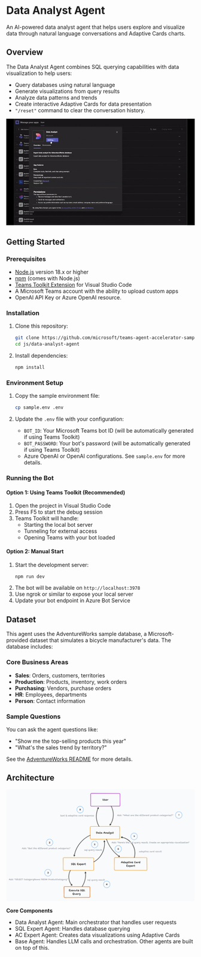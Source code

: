 # Data Analyst Agent

An AI-powered data analyst agent that helps users explore and visualize data through natural language conversations and Adaptive Cards charts.

## Overview
The Data Analyst Agent combines SQL querying capabilities with data visualization to help users:
- Query databases using natural language
- Generate visualizations from query results
- Analyze data patterns and trends
- Create interactive Adaptive Cards for data presentation
- `"/reset"` command to clear the conversation history.

![Data Analyst Agent Demo](assets/demo.gif)

## Getting Started

### Prerequisites
- [Node.js](https://nodejs.org/) version 18.x or higher
- [npm](https://www.npmjs.com/) (comes with Node.js)
- [Teams Toolkit Extension](https://marketplace.visualstudio.com/items?itemName=TeamsDevApp.ms-teams-vscode-extension) for Visual Studio Code
- A Microsoft Teams account with the ability to upload custom apps
- OpenAI API Key or Azure OpenAI resource.

### Installation
1. Clone this repository:
   ```bash
   git clone https://github.com/microsoft/teams-agent-accelerator-samples
   cd js/data-analyst-agent
   ```

2. Install dependencies:
   ```bash
   npm install
   ```

### Environment Setup
1. Copy the sample environment file:
   ```bash
   cp sample.env .env
   ```

2. Update the `.env` file with your configuration:
   - `BOT_ID`: Your Microsoft Teams bot ID (will be automatically generated if using Teams Toolkit)
   - `BOT_PASSWORD`: Your bot's password (will be automatically generated if using Teams Toolkit)
   - Azure OpenAI or OpenAI configurations. See `sample.env` for more details.

### Running the Bot

#### Option 1: Using Teams Toolkit (Recommended)
1. Open the project in Visual Studio Code
2. Press F5 to start the debug session
3. Teams Toolkit will handle:
   - Starting the local bot server
   - Tunneling for external access
   - Opening Teams with your bot loaded

#### Option 2: Manual Start
1. Start the development server:
   ```bash
   npm run dev
   ```
2. The bot will be available on `http://localhost:3978`
3. Use ngrok or similar to expose your local server
4. Update your bot endpoint in Azure Bot Service

## Dataset
This agent uses the AdventureWorks sample database, a Microsoft-provided dataset that simulates a bicycle manufacturer's data. The database includes:

### Core Business Areas
- **Sales**: Orders, customers, territories
- **Production**: Products, inventory, work orders
- **Purchasing**: Vendors, purchase orders
- **HR**: Employees, departments
- **Person**: Contact information

### Sample Questions
You can ask the agent questions like:
- "Show me the top-selling products this year"
- "What's the sales trend by territory?"

See the [AdventureWorks README](src/data/README.md) for more details.


<!-- TODO: Add detailed usage instructions covering:
## Usage
- Basic query examples and syntax
- Data visualization capabilities and examples
- Common usage patterns and workflows
- Best practices and recommendations -->

## Architecture
![Data Analyst Agent Architecture](assets/architecture-diagram.png)

**Core Components**
  - Data Analyst Agent: Main orchestrator that handles user requests
  - SQL Expert Agent: Handles database querying
  - AC Expert Agent: Creates data visualizations using Adaptive Cards
  - Base Agent: Handles LLM calls and orchestration. Other agents are built on top of this.


<!-- TODO: ## Evaluation System
- Judges Overview
- Evaluation Criteria
- Scoring System -->